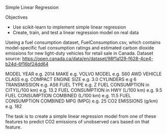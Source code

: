 Simple Linear Regression

Objectives
* Use scikit-learn to implement simple linear regression
* Create, train, and test a linear regression model on real data

Useing a fuel consumption dataset, FuelConsumption.csv, which contains model-specific fuel consumption ratings and estimated carbon dioxide emissions for new light-duty vehicles for retail sale in Canada.
Dataset source: https://open.canada.ca/data/en/dataset/98f1a129-f628-4ce4-b24d-6f16bf24dd64

MODEL YEAR e.g. 2014
MAKE e.g. VOLVO
MODEL e.g. S60 AWD
VEHICLE CLASS e.g. COMPACT
ENGINE SIZE e.g. 3.0
CYLINDERS e.g 6
TRANSMISSION e.g. AS6
FUEL TYPE e.g. Z
FUEL CONSUMPTION in CITY(L/100 km) e.g. 13.2
FUEL CONSUMPTION in HWY (L/100 km) e.g. 9.5
FUEL CONSUMPTION COMBINED (L/100 km) e.g. 11.5
FUEL CONSUMPTION COMBINED MPG (MPG) e.g. 25
CO2 EMISSIONS (g/km) e.g. 182

The task is to create a simple linear regression model from one of these features to predict CO2 emissions of unobserved cars based on that feature.
